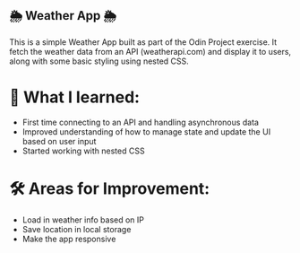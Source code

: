 ## 🌦️ Weather App 🌦️

This is a simple Weather App built as part of the Odin Project exercise. It fetch the weather data from an API (weatherapi.com) and display it to users, along with some basic styling using nested CSS.

# 🚀 What I learned:
- First time connecting to an API and handling asynchronous data
- Improved understanding of how to manage state and update the UI based on user input
- Started working with nested CSS

# 🛠️ Areas for Improvement:
- Load in weather info based on IP
- Save location in local storage
- Make the app responsive